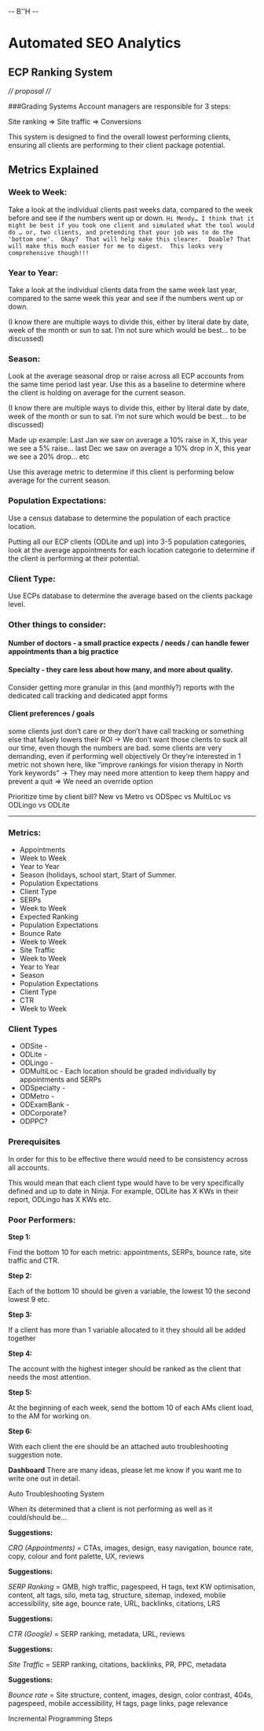 -- B''H --

# Automated SEO Analytics 
## ECP Ranking System
*// proposal //*

###Grading Systems
Account managers are responsible for 3 steps:


Site ranking  =>  Site traffic  =>  Conversions

This system is designed to find the overall lowest performing clients, ensuring all clients are performing to their client package potential.

## Metrics Explained
### Week to Week:
Take a look at the individual clients past weeks data, compared to the week before and see if the numbers went up or down. `Hi Mendy… I think that it might be best if you took one client and simulated what the tool would do … or, two clients, and pretending that your job was to do the 'bottom one'.  Okay?  That will help make this clearer.  Doable? That will make this much easier for me to digest.  This looks very comprehensive though!!!`
### Year to Year:
Take a look at the individual clients data from the same week last year, compared to the same week this year and see if the numbers went up or down. 

(I know there are multiple ways to divide this, either by literal date by date, week of the month or sun to sat. I’m not sure which would be best… to be discussed)
### Season:
Look at the average seasonal drop or raise across all ECP accounts from the same time period last year. Use this as a baseline to determine where the client is holding on average for the current season. 

(I know there are multiple ways to divide this, either by literal date by date, week of the month or sun to sat. I’m not sure which would be best… to be discussed)

Made up example: Last Jan we saw on average a 10% raise in X, this year we see a 5% raise... last Dec we saw on average a 10% drop in X, this year we see a 20% drop… etc

Use this average metric to determine if this client is performing below average for the current season. 
### Population Expectations:
Use a census database to determine the population of each practice location.

Putting all our ECP clients (ODLite and up) into 3-5 population categories, look at the average appointments for each location categorie to determine if the client is performing at their potential. 
### Client Type:
Use ECPs database to determine the average based on the clients package level.

### Other things to consider:
#### Number of doctors - a small practice expects / needs / can handle fewer appointments than a big practice


#### Specialty - they care less about how many, and more about quality.
Consider getting more granular in this (and monthly?) reports with the dedicated call tracking and dedicated appt forms


#### Client preferences / goals 
some clients just don’t care
or they don’t have call tracking
or something else that falsely lowers their ROI
→ We don’t want those clients to suck all our time, even though the numbers are bad. some clients are very demanding, even if performing well objectively
Or they’re interested in 1 metric not shown here, like “improve rankings for vision therapy in North York keywords”
→ They may need more attention to keep them happy and prevent a quit
=> We need an override option

Prioritize time by client bill?
New vs 
Metro vs 
ODSpec vs 
MultiLoc vs
ODLingo vs 
ODLite


------


### Metrics:
- Appointments 
- Week to Week
- Year to Year
- Season (holidays, school start, Start of Summer.
- Population Expectations
- Client Type
- SERPs
- Week to Week
- Expected Ranking
- Population Expectations
- Bounce Rate
- Week to Week
- Site Traffic
- Week to Week
- Year to Year
- Season
- Population Expectations
- Client Type
- CTR
- Week to Week

### Client Types
- ODSite - 
- ODLite - 
- ODLingo - 
- ODMultiLoc - Each location should be graded individually by appointments and SERPs
- ODSpecialty -
- ODMetro - 
- ODExamBank -
- ODCorporate?
- ODPPC?

### Prerequisites 
In order for this to be effective there would need to be consistency across all accounts. 

This would mean that each client type would have to be very specifically defined and up to date in Ninja. For example, ODLite has X KWs in their report, ODLingo has X KWs etc. 

### Poor Performers:
**Step 1:** 

Find the bottom 10 for each metric: appointments, SERPs, bounce rate, site traffic and CTR.

**Step 2:** 

Each of the bottom 10 should be given a variable, the lowest 10 the second lowest 9 etc.

**Step 3:** 

If a client has more than 1 variable allocated to it they should all be added together

**Step 4:** 

The account with the highest integer should be ranked as the client that needs the most attention. 

**Step 5:** 

At the beginning of each week, send the bottom 10 of each AMs client load, to the AM for working on.

**Step 6:** 

With each client the ere should be an attached auto troubleshooting suggestion note.  


**Dashboard**
There are many ideas, please let me know if you want me to write one out in detail. 

Auto Troubleshooting System

When its determined that a client is not performing as well as it could/should be...

**Suggestions:**

*CRO (Appointments)* = CTAs, images, design, easy navigation, bounce rate, copy, colour and font palette, UX, reviews

**Suggestions:**

*SERP Ranking* = GMB, high traffic, pagespeed, H tags, text KW optimisation, content, alt tags, silo, meta tag, structure, sitemap, indexed, mobile accessibility, site age, bounce rate, URL, backlinks, citations, LRS

**Suggestions:**

*CTR (Google)* = SERP ranking, metadata, URL, reviews

**Suggestions:**

*Site Traffic* = SERP ranking, citations, backlinks, PR, PPC, metadata

**Suggestions:**

*Bounce rate* = Site structure, content, images, design, color contrast, 404s, pagespeed, mobile accessibility, H tags, page links, page relevance

Incremental Programming Steps